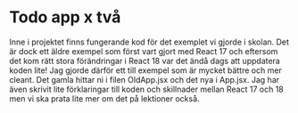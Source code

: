 # Todo app x två
Inne i projektet finns fungerande kod för det exemplet vi gjorde i skolan. Det är dock ett äldre exempel som först vart gjort med React 17 och eftersom det kom rätt stora förändringar i React 18 
var det ändå dags att uppdatera koden lite! Jag gjorde därför ett till exempel som är mycket bättre och mer cleant. Det gamla hittar ni i filen OldApp.jsx och det nya i App.jsx.
Jag har även skrivit lite förklaringar till koden och skillnader mellan React 17 och 18 men vi ska prata lite mer om det på lektioner också.

